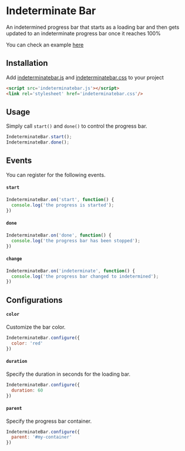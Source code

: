 # Indeterminate Bar

An indetermined progress bar that starts as a loading bar and then gets updated
to an indeterminate progress bar once it reaches 100%

You can check an example [here](https://erremauro.github.io/indeterminate-bar/)

## Installation

Add [indeterminatebar.js]() and [indeterminatebar.css]() to your project

```html
<script src='indeterminatebar.js'></script>
<link rel='stylesheet' href='indeterminatebar.css'/>
```

## Usage

Simply call `start()` and `done()` to control the progress bar.

```js
IndeterminateBar.start();
IndeterminateBar.done();
```

## Events

You can register for the following events.

#### `start`

```js
IndeterminateBar.on('start', function() {
  console.log('the progress is started');
})
```

#### `done`

```js
IndeterminateBar.on('done', function() {
  console.log('the progress bar has been stopped');
})
```

#### `change`

```js
IndeterminateBar.on('indeterminate', function() {
  console.log('the progress bar changed to indetermined');
})
```

## Configurations

#### `color`

Customize the bar color.

```js
IndeterminateBar.configure({
  color: 'red'
})
```

#### `duration`

Specify the duration in seconds for the loading bar.

```js
IndeterminateBar.configure({
  duration: 60
})
```

#### `parent`

Specify the progress bar container.

```js
IndeterminateBar.configure({
  parent: '#my-container'
})
```
